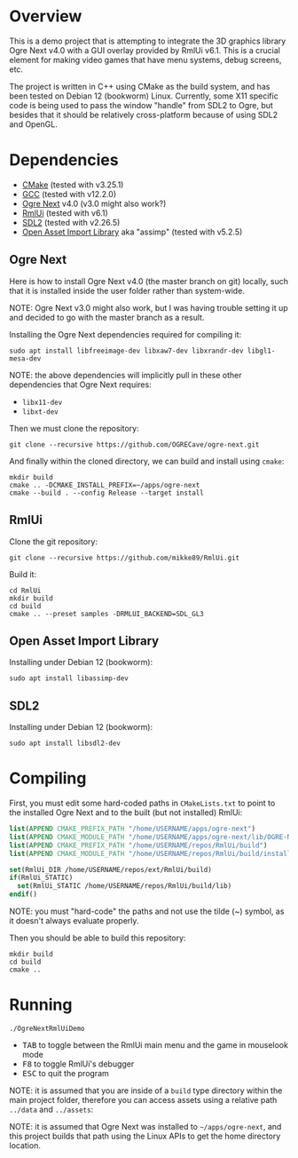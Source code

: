 # Overview

This is a demo project that is attempting to integrate the 3D graphics library Ogre Next v4.0 with a GUI overlay provided by RmlUi v6.1. This is a crucial element for making video games that have menu systems, debug screens, etc.

The project is written in C++ using CMake as the build system, and has been tested on Debian 12 (bookworm) Linux. Currently, some X11 specific code is being used to pass the window "handle" from SDL2 to Ogre, but besides that it should be relatively cross-platform because of using SDL2 and OpenGL.

# Dependencies

* [CMake](https://gitlab.kitware.com/cmake/cmake) (tested with v3.25.1)
* [GCC](https://gcc.gnu.org/) (tested with v12.2.0)
* [Ogre Next](https://github.com/OGRECave/ogre-next) v4.0 (v3.0 might also work?)
* [RmlUi](https://github.com/mikke89/RmlUi) (tested with v6.1)
* [SDL2](https://github.com/libsdl-org/SDL) (tested with v2.26.5)
* [Open Asset Import Library](https://github.com/assimp/assimp) aka "assimp" (tested with v5.2.5)

## Ogre Next

Here is how to install Ogre Next v4.0 (the master branch on git) locally, such that it is installed inside the user folder rather than system-wide.

NOTE: Ogre Next v3.0 might also work, but I was having trouble setting it up and decided to go with the master branch as a result.

Installing the Ogre Next dependencies required for compiling it:

```
sudo apt install libfreeimage-dev libxaw7-dev libxrandr-dev libgl1-mesa-dev
```

NOTE: the above dependencies will implicitly pull in these other dependencies that Ogre Next requires:

* `libx11-dev`
* `libxt-dev`

Then we must clone the repository:

```
git clone --recursive https://github.com/OGRECave/ogre-next.git
```

And finally within the cloned directory, we can build and install using `cmake`:

```
mkdir build
cmake .. -DCMAKE_INSTALL_PREFIX=~/apps/ogre-next
cmake --build . --config Release --target install
```

## RmlUi

Clone the git repository:

```
git clone --recursive https://github.com/mikke89/RmlUi.git
```

Build it:

```
cd RmlUi
mkdir build
cd build
cmake .. --preset samples -DRMLUI_BACKEND=SDL_GL3
```

## Open Asset Import Library

Installing under Debian 12 (bookworm):

```
sudo apt install libassimp-dev
```

## SDL2

Installing under Debian 12 (bookworm):

```
sudo apt install libsdl2-dev
```

# Compiling

First, you must edit some hard-coded paths in `CMakeLists.txt` to point to the installed Ogre Next and to the built (but not installed) RmlUi:

```cmake
list(APPEND CMAKE_PREFIX_PATH "/home/USERNAME/apps/ogre-next")
list(APPEND CMAKE_MODULE_PATH "/home/USERNAME/apps/ogre-next/lib/OGRE-Next/cmake/")
list(APPEND CMAKE_PREFIX_PATH "/home/USERNAME/repos/RmlUi/build")
list(APPEND CMAKE_MODULE_PATH "/home/USERNAME/repos/RmlUi/build/install/")

set(RmlUi_DIR /home/USERNAME/repos/ext/RmlUi/build)
if(RmlUi_STATIC)
  set(RmlUi_STATIC /home/USERNAME/repos/RmlUi/build/lib)
endif()
```

NOTE: you must "hard-code" the paths and not use the tilde (~) symbol, as it doesn't always evaluate properly.

Then you should be able to build this repository:

```
mkdir build
cd build
cmake ..
```

# Running

```
./OgreNextRmlUiDemo
```

* <kbd>TAB</kbd> to toggle between the RmlUi main menu and the game in mouselook mode
* <kbd>F8</kbd> to toggle RmlUi's debugger
* <kbd>ESC</kbd> to quit the program

NOTE: it is assumed that you are inside of a `build` type directory within the main project folder, therefore you can access assets using a relative path `../data` and `../assets`:

NOTE: it is assumed that Ogre Next was installed to `~/apps/ogre-next`, and this project builds that path using the Linux APIs to get the home directory location.
